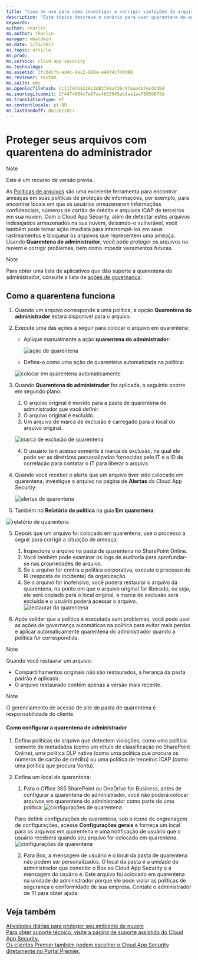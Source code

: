 ```yaml
---
title: "Caso de uso para como investigar e corrigir violações de arquivo usando a quarentena do administrador | Microsoft Docs"
description: "Este tópico descreve o cenário para usar quarentena do administrador para controlar as violações de dados."
keywords: 
author: rkarlin
ms.author: rkarlin
manager: mbaldwin
ms.date: 5/23/2017
ms.topic: article
ms.prod: 
ms.service: cloud-app-security
ms.technology: 
ms.assetid: 3fc04cfb-ad4c-4ac2-980a-ee9f4c740d88
ms.reviewer: reutam
ms.suite: ems
ms.openlocfilehash: dc11707b422613d82789a736c97aaa4b7ecddd6d
ms.sourcegitcommit: 2f4474084c7e07ac4853945ab5aa1ea78950675d
ms.translationtype: HT
ms.contentlocale: pt-BR
ms.lasthandoff: 06/28/2017
---
```

# <a name="protecting-your-files-with-admin-quarantine"></a>Proteger seus arquivos com quarentena do administrador

> [!NOTE]
> Este é um recurso de versão prévia.

As [Políticas de arquivos](data-protection-policies.md) são uma excelente ferramenta para encontrar ameaças em suas políticas de proteção de informações, por exemplo, para encontrar locais em que os usuários armazenaram informações confidenciais, números de cartão de crédito e arquivos ICAP de terceiros em sua nuvem. Com o Cloud App Security, além de detectar estes arquivos indesejados armazenados na sua nuvem, deixando-o vulnerável, você também pode tomar ação imediata para interrompê-los em seus rastreamentos e bloquear os arquivos que representem uma ameaça. Usando **Quarentena do administrador**, você pode proteger os arquivos na nuvem e corrigir problemas, bem como impedir vazamentos futuras. 

>[!NOTE] 
> Para obter uma lista de aplicativos que dão suporte a quarentena do administrador, consulte a lista de [ações de governança](governance-actions.md).
 
## <a name="how-quarantine-works"></a>Como a quarentena funciona 

1. Quando um arquivo corresponde a uma política, a opção **Quarentena do administrador** estará disponível para o arquivo.

3. Execute uma das ações a seguir para colocar o arquivo em quarentena:
    - Aplique manualmente a ação **quarentena do administrador**:
     
      ![ação de quarentena](./media/quarantine-action.png)

    - Defina-o como uma ação de quarentena automatizada na política: 

     ![colocar em quarentena automaticamente](./media/quarantine-automated.png)

4. Quando **Quarentena do administrador** for aplicada, o seguinte ocorre em segundo plano:

    1. O arquivo original é movido para a pasta de quarentena de administrador que você definir.
    2. O arquivo original é excluído.
    3. Um arquivo de marca de exclusão é carregado para o local do arquivo original.

      ![marca de exclusão de quarentena](./media/quarantine-tombstone.png)

    4. O usuário tem acesso somente à marca de exclusão, na qual ele pode ser as diretrizes personalizadas fornecidas pelo IT e a ID de correlação para contatar o IT para liberar o arquivo.

4. Quando você receber o alerta que um arquivo tiver sido colocado em quarentena, investigue o arquivo na página de **Alertas** do Cloud App Security:

   ![alertas de quarentena](./media/quarantine-alerts.png)
 
5. Também no **Relatório de política** na guia **Em quarentena**:

  ![relatório de quarentena](./media/quarantine-report.png)
    
5. Depois que um arquivo foi colocado em quarentena, use o processo a seguir para corrigir a situação de ameaça:
       
    1. Inspecione o arquivo na pasta de quarentena no SharePoint Online.
    3. Você também pode examinar os logs de auditoria para aprofundar-se nas propriedades de arquivo.
    4. Se o arquivo for contra a política corporativa, execute o processo de RI (resposta de incidente) da organização.
    5. Se o arquivo for inofensivo, você poderá restaurar o arquivo da quarentena, no ponto em que o arquivo original for liberado, ou seja, ele será copiado para o local original, a marca de exclusão será excluída e o usuário poderá acessar o arquivo.
       ![restaurar da quarentena](./media/quarantine-restore.png)
6. Após validar que a política é executada sem problemas, você pode usar as ações de governança automáticas na política para evitar mais perdas e aplicar automaticamente quarentena do administrador quando a política for correspondida.

>[!NOTE]
>Quando você restaurar um arquivo:
- Compartilhamentos originais não são restaurados, a herança da pasta padrão é aplicada.
- O arquivo restaurado contém apenas a versão mais recente.


>[!NOTE]
>O gerenciamento de acesso de site de pasta de quarentena é responsabilidade do cliente.

#### <a name="how-to-set-up-admin-quarantine"></a>Como configurar a quarentena de administrador

1. Defina políticas de arquivo que detectem violações, como uma política somente de metadados (como um rótulo de classificação no SharePoint Online), uma política DLP nativa (como uma política que procura os números de cartão de crédito) ou uma política de terceiros ICAP (como uma política que procura Vontu).

2. Defina um local de quarentena:
    1. Para o Office 365 SharePoint ou OneDrive for Business, antes de configurar a quarentena do administrador, você não poderá colocar arquivos em quarentena do administrador como parte de uma política: ![configurações de quarentena](./media/quarantine-warning.png)

    Para definir configurações de quarentena, sob o ícone de engrenagem de configurações, acesse **Configurações gerais** e forneça um local para os arquivos em quarentena e uma notificação de usuário que o usuário receberá quando seu arquivo for colocado em quarentena. 
    ![configurações de quarentena](./media/quarantine-settings.png)

    2. Para Box, a mensagem de usuário e o local da pasta de quarentena não podem ser personalizados. O local da pasta é a unidade do administrador que conector o Box ao Cloud App Security e a mensagem do usuário é: Este arquivo foi colocado em quarentena na unidade do administrador porque ele pode violar as políticas de segurança e conformidade de sua empresa. Contate o administrador de TI para obter ajuda.



## <a name="see-also"></a>Veja também  
[Atividades diárias para proteger seu ambiente de nuvem](daily-activities-to-protect-your-cloud-environment.md)   
[Para obter suporte técnico, visite a página de suporte assistido do Cloud App Security.](http://support.microsoft.com/oas/default.aspx?prid=16031)   
[Os clientes Premier também podem escolher o Cloud App Security diretamente no Portal Premier.](https://premier.microsoft.com/)  
  
  